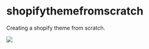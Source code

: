 # shopifythemefromscratch
Creating a shopify theme from scratch. 

<a href='https://giphy.com/gifs/UqMf7fViE0syDaFfET/html5'><img src='https://giphy.com/gifs/UqMf7fViE0syDaFfET/html5'/></a>

